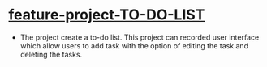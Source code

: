 # [feature-project-TO-DO-LIST](https://suda94.github.io/feature-project-TO-DO-LIST/)
- The project create a to-do list. This project can recorded user interface which allow users
to add task with the option of editing the task and deleting the tasks.

